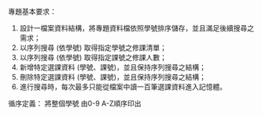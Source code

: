 專題基本要求：
1. 設計一檔案資料結構，將專題資料檔依照學號排序儲存，並且滿足後續搜尋之需求；
2. 以序列搜尋 (依學號) 取得指定學號之修課清單；
3. 以序列搜尋 (依學號) 取得指定課號之修課人數；
4. 新增特定選課資料 (學號、課號)，並且保持序列搜尋之結構；
5. 刪除特定選課資料 (學號、課號)，並且保持序列搜尋之結構；
6. 進行搜尋時，每次最多只能從檔案中讀一百筆選課資料進入記憶體。

循序定義：
將整個學號
由0-9 A-Z順序印出
